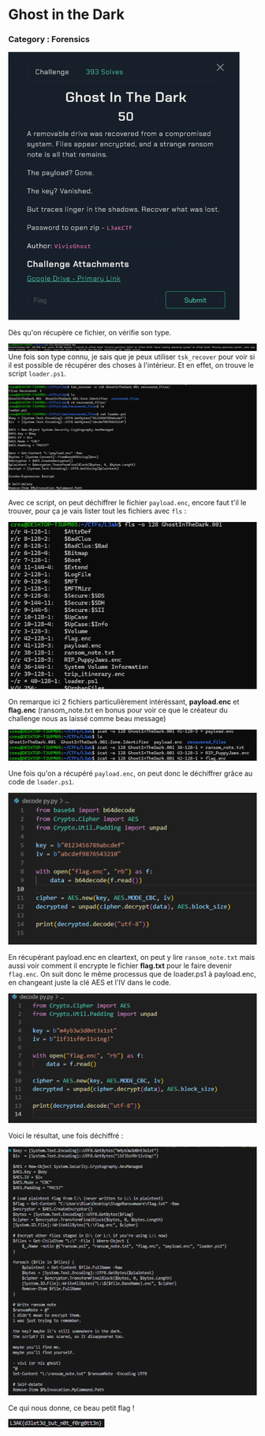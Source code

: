 # Ghost in the Dark
### Category : Forensics

![image 0](https://github.com/CreaTikaa/CTFs-Writeups/blob/main/L3ak%20CTF%202025/screenshots/image0.png)

Dès qu'on récupère ce fichier, on vérifie son type. 

![image 1](https://github.com/CreaTikaa/CTFs-Writeups/blob/main/L3ak%20CTF%202025/screenshots/image1.png)
Une fois son type connu, je sais que je peux utiliser `tsk_recover` pour voir si il est possible de récupérer des choses à l'intérieur. Et en effet, on trouve le script `loader.ps1`.

![image 2](https://github.com/CreaTikaa/CTFs-Writeups/blob/main/L3ak%20CTF%202025/screenshots/image2.png)

Avec ce script, on peut déchiffrer le fichier `payload.enc`, encore faut t'il le trouver, pour ça je vais lister tout les fichiers avec `fls` : 

![image 3](https://github.com/CreaTikaa/CTFs-Writeups/blob/main/L3ak%20CTF%202025/screenshots/image3.png)

On remarque ici 2 fichiers particulièrement intéréssant, **payload.enc** et **flag.enc** (ransom_note.txt en bonus pour voir ce que le créateur du challenge nous as laissé comme beau message)

![image 4](https://github.com/CreaTikaa/CTFs-Writeups/blob/main/L3ak%20CTF%202025/screenshots/image4.png)

Une fois qu'on a récupéré `payload.enc`, on peut donc le déchiffrer grâce au code de `loader.ps1`.

![image 5](https://github.com/CreaTikaa/CTFs-Writeups/blob/main/L3ak%20CTF%202025/screenshots/image5.png)

En récupérant payload.enc en cleartext, on peut y lire `ransom_note.txt` mais aussi voir comment il encrypte le fichier **flag.txt** pour le faire devenir `flag.enc`. On suit donc le même processus que de loader.ps1 à payload.enc, en changeant juste la clé AES et l'IV dans le code.

![image 6](https://github.com/CreaTikaa/CTFs-Writeups/blob/main/L3ak%20CTF%202025/screenshots/image6.png)

Voici le résultat, une fois déchiffré :

![image 7](https://github.com/CreaTikaa/CTFs-Writeups/blob/main/L3ak%20CTF%202025/screenshots/image7.png)

Ce qui nous donne, ce beau petit flag !

![image 8](https://github.com/CreaTikaa/CTFs-Writeups/blob/main/L3ak%20CTF%202025/screenshots/image8.png)
